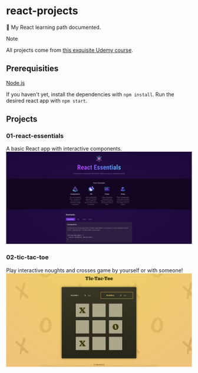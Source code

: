# react-projects

:rocket: My React learning path documented.<br>
> [!NOTE]
> All projects come from [this exquisite Udemy course](https://www.udemy.com/course/react-the-complete-guide-incl-redux).   

## Prerequisities
[Node.js](https://nodejs.org/en)

If you haven't yet, install the dependencies with `npm install`.
Run the desired react app with `npm start`.

## Projects

### 01-react-essentials
A basic React app with interactive components.
![react-essentials](./images/01-react-essentials.png)

### 02-tic-tac-toe
Play interactive noughts and crosses game by yourself or with someone!
![tic-tac-toe](./images/02-tic-tac-toe.png)
